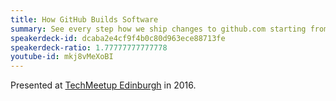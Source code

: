 ```yaml
---
title: How GitHub Builds Software
summary: See every step how we ship changes to github.com starting from a new, empty MacBook.
speakerdeck-id: dcaba2e4cf9f4b0c80d963ece88713fe
speakerdeck-ratio: 1.77777777777778
youtube-id: mkj8vMeXoBI
---
```

Presented at [TechMeetup Edinburgh](http://techmeetup.co.uk/) in 2016.
